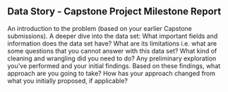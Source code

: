 ## Data Story - Capstone Project Milestone Report

An introduction to the problem (based on your earlier Capstone submissions).
A deeper dive into the data set:
What important fields and information does the data set have?
What are its limitations i.e. what are some questions that you cannot answer with this data set?
What kind of cleaning and wrangling did you need to do?
Any preliminary exploration you’ve performed and your initial findings.
Based on these findings, what approach are you going to take? How has your approach changed from what you initially proposed, if applicable?
